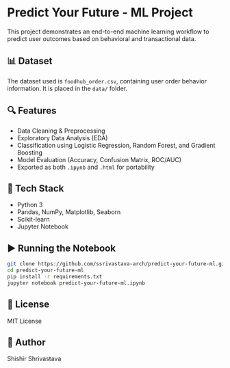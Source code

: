 # Predict Your Future - ML Project

This project demonstrates an end-to-end machine learning workflow to predict user outcomes based on behavioral and transactional data.

## 📊 Dataset
The dataset used is `foodhub_order.csv`, containing user order behavior information. It is placed in the `data/` folder.

## 🔍 Features
- Data Cleaning & Preprocessing
- Exploratory Data Analysis (EDA)
- Classification using Logistic Regression, Random Forest, and Gradient Boosting
- Model Evaluation (Accuracy, Confusion Matrix, ROC/AUC)
- Exported as both `.ipynb` and `.html` for portability

## 🧰 Tech Stack
- Python 3
- Pandas, NumPy, Matplotlib, Seaborn
- Scikit-learn
- Jupyter Notebook

## ▶️ Running the Notebook
```bash
git clone https://github.com/ssrivastava-arch/predict-your-future-ml.git
cd predict-your-future-ml
pip install -r requirements.txt
jupyter notebook predict-your-future-ml.ipynb
```

## 📄 License
MIT License

## 👤 Author
Shishir Shrivastava
